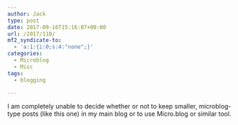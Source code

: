 ```yaml
---
author: Jack
type: post
date: 2017-09-16T15:16:07+00:00
url: /2017/110/
mf2_syndicate-to:
  - 'a:1:{i:0;s:4:"none";}'
categories:
  - Microblog
  - Misc
tags:
  - blogging

---
```

I am completely unable to decide whether or not to keep smaller, microblog-type posts (like this one) in my main blog or to use Micro.blog or similar tool.